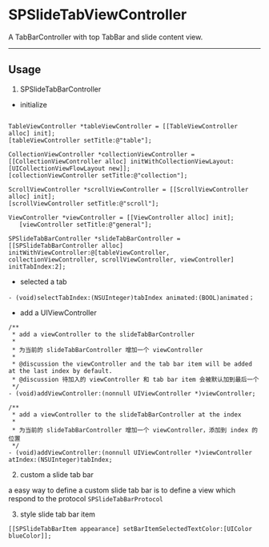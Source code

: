 # SPSlideTabViewController

A TabBarController with top TabBar and slide content view.

------

## Usage

1. SPSlideTabBarController

  - initialize

  ```Objecitve-C

  TableViewController *tableViewController = [[TableViewController alloc] init];
  [tableViewController setTitle:@"table"];

  CollectionViewController *collectionViewController = [[CollectionViewController alloc] initWithCollectionViewLayout:[UICollectionViewFlowLayout new]];
  [collectionViewController setTitle:@"collection"];

  ScrollViewController *scrollViewController = [[ScrollViewController alloc] init];
  [scrollViewController setTitle:@"scroll"];

  ViewController *viewController = [[ViewController alloc] init];
     [viewController setTitle:@"general"];

  SPSlideTabBarController *slideTabBarController = [[SPSlideTabBarController alloc] initWithViewController:@[tableViewController, collectionViewController, scrollViewController, viewController] initTabIndex:2];
  ```

  - selected a tab

  ```Objecitve-C
  - (void)selectTabIndex:(NSUInteger)tabIndex animated:(BOOL)animated；
  ```

  - add a UIViewController

  ```Objecitve-C
  /**
   * add a viewController to the slideTabBarController
   *
   * 为当前的 slideTabBarController 增加一个 viewController
   *
   * @discussion the viewController and the tab bar item will be added at the last index by default.
   * @discussion 待加入的 viewController 和 tab bar item 会被默认加到最后一个
   */
  - (void)addViewController:(nonnull UIViewController *)viewController;

  /**
   * add a viewController to the slideTabBarController at the index
   *
   * 为当前的 slideTabBarController 增加一个 viewController，添加到 index 的位置
   */
  - (void)addViewController:(nonnull UIViewController *)viewController atIndex:(NSUInteger)tabIndex;
  ```

2. custom a slide tab bar

a easy way to define a custom slide tab bar is to define a view which respond to the protocol `SPSlideTabBarProtocol`

3. style slide tab bar item

```objc
[[SPSlideTabBarItem appearance] setBarItemSelectedTextColor:[UIColor blueColor]];
```
